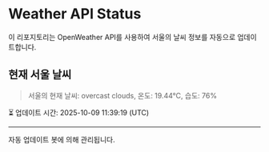 
# Weather API Status

이 리포지토리는 OpenWeather API를 사용하여 서울의 날씨 정보를 자동으로 업데이트합니다.

## 현재 서울 날씨
> 서울의 현재 날씨: overcast clouds, 온도: 19.44°C, 습도: 76%

⏳ 업데이트 시간: 2025-10-09 11:39:19 (UTC)

---
자동 업데이트 봇에 의해 관리됩니다.
